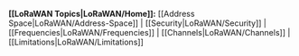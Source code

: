 **[[LoRaWAN Topics|LoRaWAN/Home]]:**
[[Address Space|LoRaWAN/Address-Space]] |
[[Security|LoRaWAN/Security]] |
[[Frequencies|LoRaWAN/Frequencies]] |
[[Channels|LoRaWAN/Channels]] |
[[Limitations|LoRaWAN/Limitations]]
